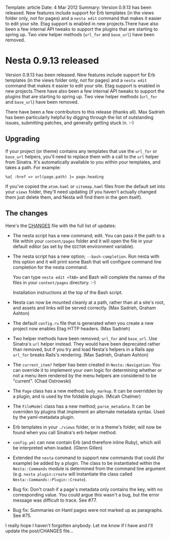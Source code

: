 Template: article
Date: 4 Mar 2012
Summary: Version 0.9.13 has been released. New features include support for Erb templates (in the views folder only, not for pages) and a `nesta edit` command that makes it easier to edit your site. Etag support is enabled in new projects.There have also been a few internal API tweaks to support the plugins that are starting to spring up. Two view helper methods (`url_for` and `base_url`) have been removed.

# Nesta 0.9.13 released

Version 0.9.13 has been released. New features include support for Erb
templates (in the views folder only, not for pages) and a `nesta edit`
command that makes it easier to edit your site. Etag support is enabled
in new projects.There have also been a few internal API tweaks to
support the plugins that are starting to spring up. Two view helper
methods (`url_for` and `base_url`) have been removed.

There have been a few contributors to this release (thanks all). Max
Sadrieh has been particularly helpful by digging through the list of
outstanding issues, submitting patches, and generally getting stuck in. :-)

## Upgrading

If your project (or theme) contains any templates that use the `url_for`
or `base_url` helpers, you'll need to replace them with a call to the
`url` helper from Sinatra. It's automatically available to you within
your templates, and takes a path. For example:

    %a{ :href => url(page.path) }= page.heading

If you've copied the `atom.haml` or `sitemap.haml` files from the
default set into your `views` folder, they'll need updating (if you
haven't actually changed them just delete them, and Nesta will find them
in the gem itself).

## The changes

Here's the [CHANGES][] file with the full list of updates:

 * The nesta script has a new command; edit. You can pass it the path
   to a file within your `content/pages` folder and it will open the file
   in your default editor (as set by the `EDITOR` environment variable).

 * The nesta script has a new option; `--bash-completion`. Run nesta
   with this option and it will print some Bash that will configure
   command line completion for the nesta command.

   You can type `nesta edit <TAB>` and Bash will complete the names of
   the files in your `content/pages` directory. :-)

   Installation instructions at the top of the Bash script.

 * Nesta can now be mounted cleanly at a path, rather than at a site's
   root, and assets and links will be served correctly.
   (Max Sadrieh, Graham Ashton)

 * The default `config.ru` file that is generated when you create a new
   project now enables Etag HTTP headers. (Max Sadrieh)

 * Two helper methods have been removed; `url_for` and `base_url`. Use
   Sinatra's `url` helper instead. They would have been deprecated rather
   than removed, but if you try and load Nesta's helpers in a Rails app
   `url_for` breaks Rails's rendering. (Max Sadrieh, Graham Ashton)

 * The `current_item?` helper has been created in `Nesta::Navigation`.
   You can override it to implement your own logic for determining
   whether or not a menu item rendered by the menu helpers are
   considered to be "current". (Chad Ostrowski)

 * The `Page` class has a new method; `body_markup`. It can be
   overridden by a plugin, and is used by the foldable plugin. (Micah
   Chalmer)

 * The `FileModel` class has a new method; `parse_metadata`. It can be
   overriden by plugins that implement an alternate metadata syntax.
   Used by the yaml-metadata plugin.

 * Erb templates in your `./views` folder, or in a theme's folder, will
   now be found when you call Sinatra's erb helper method.

 * `config.yml` can now contain Erb (and therefore inline Ruby), which
   will be interpreted when loaded. (Glenn Gillen)

 * Extended the `nesta` command to support new commands that could (for
   example) be added by a plugin. The class to be instantiated within
   the `Nesta::Commands` module is determined from the command line
   argument (e.g. `nesta plugin:create` will instantiate the class
   called `Nesta::Commands::Plugin::Create`).

 * Bug fix: Don't crash if a page's metadata only contains the key, with
   no corresponding value. You could argue this wasn't a bug, but the
   error message was difficult to trace. See #77.

 * Bug fix: Summaries on Haml pages were not marked up as paragraphs.
   See #75.

I really hope I haven't forgotten anybody. Let me know if I have and
I'll update the post/CHANGES file...

[CHANGES]: https://github.com/gma/nesta/blob/v0.13.0/CHANGES
